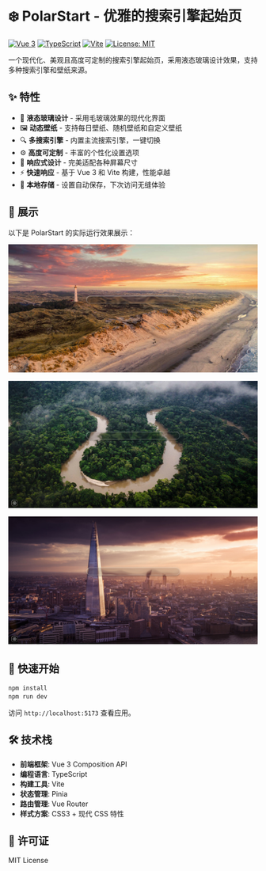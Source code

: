 # ❄️ PolarStart - 优雅的搜索引擎起始页

[![Vue 3](https://img.shields.io/badge/Vue-3.x-green.svg)](https://vuejs.org/)
[![TypeScript](https://img.shields.io/badge/TypeScript-5.x-blue.svg)](https://www.typescriptlang.org/)
[![Vite](https://img.shields.io/badge/Vite-5.x-purple.svg)](https://vitejs.dev/)
[![License: MIT](https://img.shields.io/badge/License-MIT-yellow.svg)](./LICENSE)

一个现代化、美观且高度可定制的搜索引擎起始页，采用液态玻璃设计效果，支持多种搜索引擎和壁纸来源。

## ✨ 特性

- 🎨 **液态玻璃设计** - 采用毛玻璃效果的现代化界面
- 🖼️ **动态壁纸** - 支持每日壁纸、随机壁纸和自定义壁纸
- 🔍 **多搜索引擎** - 内置主流搜索引擎，一键切换
- ⚙️ **高度可定制** - 丰富的个性化设置选项
- 📱 **响应式设计** - 完美适配各种屏幕尺寸
- ⚡ **快速响应** - 基于 Vue 3 和 Vite 构建，性能卓越
- 💾 **本地存储** - 设置自动保存，下次访问无缝体验

## 📸 展示

以下是 PolarStart 的实际运行效果展示：

![图1](show/2025_08_17_17_12_29.jpg)

![图2](show/2025_08_17_17_12_59.jpg)

![图3](show/2025_08_17_17_13_44.jpg)

## 🚀 快速开始

```bash
npm install
npm run dev
```

访问 `http://localhost:5173` 查看应用。

## 🛠️ 技术栈

- **前端框架**: Vue 3 Composition API
- **编程语言**: TypeScript
- **构建工具**: Vite
- **状态管理**: Pinia
- **路由管理**: Vue Router
- **样式方案**: CSS3 + 现代 CSS 特性

## 📄 许可证

MIT License
